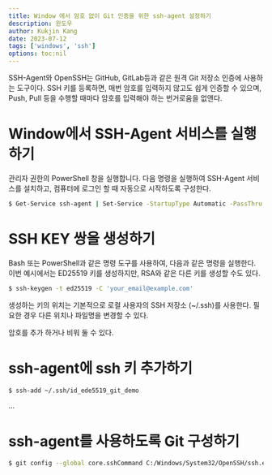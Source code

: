 ```yaml
---
title: Window 에서 암호 없이 Git 인증을 위한 ssh-agent 설정하기
description: 윈도우
author: Kukjin Kang
date: 2023-07-12
tags: ['windows', 'ssh']
options: toc:nil
---
```


SSH-Agent와 OpenSSH는 GitHub, GitLab등과 같은 원격 Git 저장소 인증에 사용하는
도구이다. SSH 키를 등록하면, 매번 암호를 입력하지 않고도 쉽게 인증할 수 있으며,
Push, Pull 등을 수행할 때마다 암호를 입력해야 하는 번거로움을 없앤다.


# Window에서 SSH-Agent 서비스를 실행하기

관리자 권한의 PowerShell 창을 실행합니다. 다음 명령을 실행하여 SSH-Agent
서비스를 설치하고, 컴퓨터에 로그인 할 때 자동으로 시작하도록 구성한다.

```sh
$ Get-Service ssh-agent | Set-Service -StartupType Automatic -PassThru | Start-Service
```


# SSH KEY 쌍을 생성하기

Bash 또는 PowerShell과 같은 명령 도구를 사용하여, 다음과 같은 명령을
실행한다. 이번 예시에서는 ED25519 키를 생성하지만, RSA와 같은 다른 키를 생성할
수도 있다.

```sh
$ ssh-keygen -t ed25519 -C 'your_email@example.com'
```

생성하는 키의 위치는 기본적으로 로컬 사용자의 SSH 저장소 (~/.ssh)를
사용한다. 필요한 경우 다른 위치나 파일명을 변경할 수 있다.

암호를 추가 하거나 비워 둘 수 있다.


# ssh-agent에 ssh 키 추가하기

```sh
$ ssh-add ~/.ssh/id_ede5519_git_demo
```

...


# ssh-agent를 사용하도록 Git 구성하기

```sh
$ git config --global core.sshCommand C:/Windows/System32/OpenSSH/ssh.exe
```